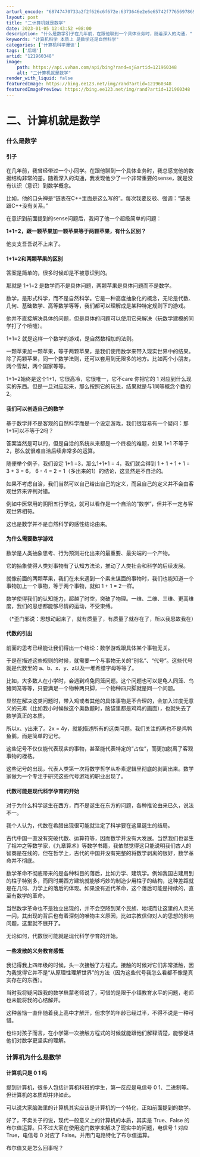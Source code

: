 ```yaml
---
arturl_encode: "68747470733a2f2f626c6f672e:6373646e2e6e65742f77656978696e5f34323434353036352f:61727469636c652f64657461696c732f313231393630333438"
layout: post
title: "二计算机就是数学"
date: 2023-01-05 12:43:52 +08:00
description: "什么是数学引子在几年前，在跟他聊到一个具体业务时，随着深入的沟通，"
keywords: "计算机科学 本质上 是数学还是自然科学"
categories: ['计算机科学漫谈']
tags: ['后端']
artid: "121960348"
image:
    path: https://api.vvhan.com/api/bing?rand=sj&artid=121960348
    alt: "二计算机就是数学"
render_with_liquid: false
featuredImage: https://bing.ee123.net/img/rand?artid=121960348
featuredImagePreview: https://bing.ee123.net/img/rand?artid=121960348
---
```


# 二、计算机就是数学

### 什么是数学

#### 引子

在几年前，我曾经带过一个小同学。在跟他聊到一个具体业务时，我总感觉他的数据结构非常的差。随着深入的沟通，我发现他少了一个非常重要的sense，就是没有认识（意识）到数学概念。

比如，他的口头禅是“链表在C++里面是这么写的”。每次我要反驳、强调：“链表跟C++没有关系。”

在意识到前面提到的sense问题后，我问了他一个超级简单的问题：
  
**1+1=2，跟一颗苹果加一颗苹果等于两颗苹果，有什么区别？**
  
他支支吾吾说不上来了。

#### 1+1=2和两颗苹果的区别

答案是简单的，很多时候却是不被意识到的。

那就是 1+1=2 是数学而不是具体问题，两颗苹果是具体问题而不是数学。

数学，是形式科学，而不是自然科学。它是一种高度抽象化的概念，无论是代数、几何、基础数学、高等数学等等，我们都可以理解成是某种特定规则下的游戏。
  
他并不直接解决具体的问题，但是具体的问题可以使用它来解决（玩数学建模的同学打了个喷嚏）。

1+1=2 就是这样一个数学的游戏，是自然数相加的法则。

一颗苹果加一颗苹果，等于两颗苹果，是我们使用数学来带入现实世界中的结果。除了两颗苹果，同一个数学法则，还可以套用到无限多的地方。比如两个小朋友，两个雪梨，两个国家等等。

1+1=2始终是这个1+1，它很高冷，它很唯一，它不care 你把它的 1 对应到什么现实的东西。但是一旦对应起来，那么按照它的玩法，结果就是与1同等概念个数的2。

#### 我们可以创造自己的数学

基于数学并不是客观的自然科学而是一个设定游戏，我们很容易有一个疑问：那1+1可以不等于2吗？

答案当然是可以的，但是自洽的系统从来都是一个终极的难题，如果 1+1 不等于2，那么就很难自洽后续非常多的运算。
  
随便举个例子，我们设定 1+1 =3，那么1+1+1 = 4，我们就会得到 1 + 1 + 1 + 1 = 3 + 3 = 6， 6 - 4 = 2 = 1（多出来的1）的结论，这显然是不自洽的。

如果不考虑自洽，我们当然可以自己给出自己的定义，而且自己的定义并不会由客观世界来评判对错。

例如中医常用的阴阳五行学说，就可以看作是一个自洽的“数学”，但并不一定与客观世界相符。

这也是数学并不是自然科学的感性结论由来。

#### 为什么需要数学游戏

数学是人类抽象思考、行为预测进化出来的最重要、最尖端的一个产物。

它的抽象使得人类对事物有了认知方法论，推动了人类社会和科学的后续发展。

就像前面的两颗苹果，我们在未来遇到一个素未谋面的事物时，我们也能知道一个事物加上一个事物，等于两个事物，就如 1 + 1 = 2一样。

数学使得我们的认知能力，超越了时空，突破了物理。一维、二维、三维、更高维度，我们的思想都能够尽情的运动，不受束缚。

（*歪门邪说：思想动起来了，就有质量了，有质量了就存在了，所以我思故我在）

#### 代数的引出

前面的思考已经能让我们得出一个结论：数学游戏跟具体某个事物无关。

于是在描述这些规则的时候，就需要一个与事物无关的“别名”、“代号”。这些代号就是代数里的 a、b、x、y、z以及一堆希腊字母等等了。

比如，大多数人在小学时，会遇到鸡兔同笼问题。这个问题也可以是龟人同笼、鸟猪同笼等等，只要满足一个物种两只脚，一个物种四只脚就是同一个问题。

显然在解决这类问题时，带入鸡或者其他的具体事物是不合理的，会加入过度无意义的元素（比如我小时候做这个奥数题时，脑袋里都是鸡鸡的画面），也就失去了数学真正的本质。

所以x、y出来了。2x = 4y，就能描述所有的这类问题。我们关注的再也不是鸡鸭鱼鹅，而是简单的记号。

这些记号不仅仅能代表现实的事物，甚至能代表特定的“占位”，而更加脱离了客观事物的桎梏。

这些记号的出现，代表人类第一次将数学哲学从朴素逻辑里彻底的剥离出来。数学家做为一个专注于研究这些代号游戏的职业出现了。

#### 代数可能是现代科学孕育的开始

对于为什么科学诞生在西方，而不是诞生在东方的问题，各种推论由来已久，说法不一。

我个人认为，代数在希腊出现很可能就注定了科学要在这里诞生的结局。

古代中国一直没有突破代数、运算符等，因而数学并没有大发展。当然我们也诞生了祖冲之等数学家，《九章算术》等数学书籍，我依然觉得这只能说明我们古人的智商是在线的，但在哲学上，古代的中国并没有完整的将数学剥离的很好，数学革命并不彻底。

数学革命不彻底带来的是各种科目的落后，比如力学、建筑学。例如我国古建用到的柱子特别多，而同时期西方建筑就能够巧妙的制造少用柱子的结构，这种差距就是在几何、力学上的落后的体现。如果没有近代革命，这个落后可能是持续的，直至有数学的革命。

当然数学革命也不是独立出现的，并不会空降到某个民族、地域而让这里的人灵光一闪，其出现的背后也有着深刻的唯物主义原因，比如宗教信仰对人的思想的影响问题，这里就不展开了。

无论如何，代数很可能就是现代科学孕育的开始。

#### 一些发散的义务教育感慨

我记得我上四年级的时候，头一次接触了方程式。接触的时候对它们非常抵触，因为我觉得它并不是“从原理性理解世界”的方法（因为这些代号我怎么看都不像是真实存在的东西）。

当时我将疑问跟我的数学启蒙老师说了，可惜的是限于小镇教育水平的问题，老师也未能将我的心结解开。

这种苦恼一直伴随着我上高中才解开，但求学的年龄已经过半，不得不说是一种可惜。

也许对孩子而言，在小学第一次接触方程式的时候就能跟他们解释清楚，能够促进他们对数学更坚实的理解。

### 计算机为什么是数学

#### 计算机只是 0 1 吗

提到计算机，很多人包括计算机科班的学生，第一反应是电信号 0 1、二进制等。但计算机的本质却并非如此。

可以说大家脑海里的计算机其实应该是计算机的一个特化，正如前面提到的数学。

好了，不卖关子的说，现代一般意义上的计算机的本质，其实是 True、False 的布尔值运算。只不过大家在使用这门数学来解决了现实中的问题，电信号 1 对应 True，电信号 0 对应了 False。并用门电路特化了布尔值运算。

布尔值又是怎么回事呢？